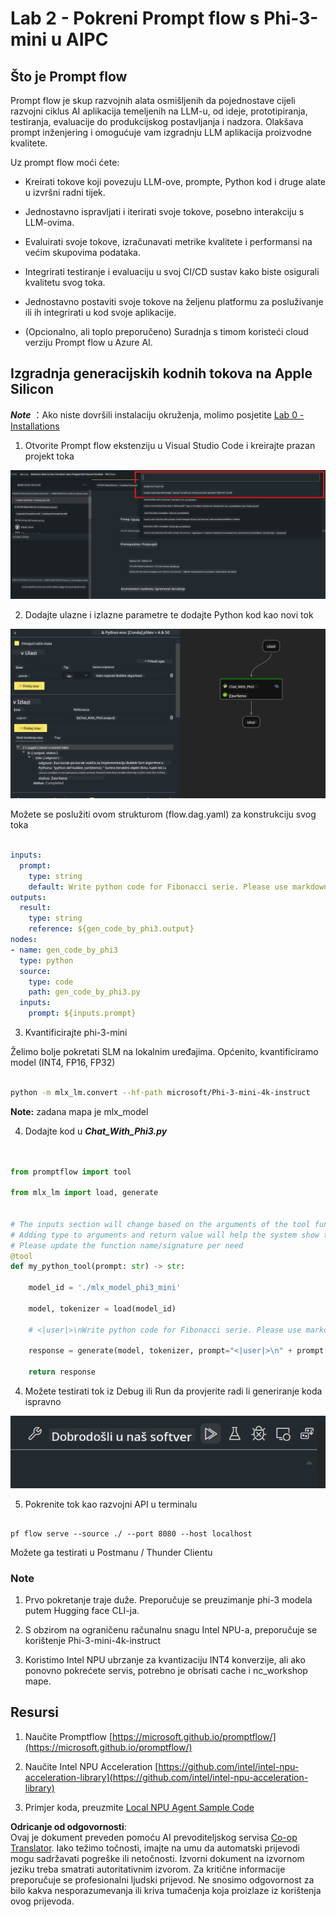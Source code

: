 <!--
CO_OP_TRANSLATOR_METADATA:
{
  "original_hash": "3dbbf568625b1ee04b354c2dc81d3248",
  "translation_date": "2025-05-09T19:42:08+00:00",
  "source_file": "md/02.Application/02.Code/Phi3/VSCodeExt/HOL/Apple/02.PromptflowWithMLX.md",
  "language_code": "hr"
}
-->
# **Lab 2 - Pokreni Prompt flow s Phi-3-mini u AIPC**

## **Što je Prompt flow**

Prompt flow je skup razvojnih alata osmišljenih da pojednostave cijeli razvojni ciklus AI aplikacija temeljenih na LLM-u, od ideje, prototipiranja, testiranja, evaluacije do produkcijskog postavljanja i nadzora. Olakšava prompt inženjering i omogućuje vam izgradnju LLM aplikacija proizvodne kvalitete.

Uz prompt flow moći ćete:

- Kreirati tokove koji povezuju LLM-ove, prompte, Python kod i druge alate u izvršni radni tijek.

- Jednostavno ispravljati i iterirati svoje tokove, posebno interakciju s LLM-ovima.

- Evaluirati svoje tokove, izračunavati metrike kvalitete i performansi na većim skupovima podataka.

- Integrirati testiranje i evaluaciju u svoj CI/CD sustav kako biste osigurali kvalitetu svog toka.

- Jednostavno postaviti svoje tokove na željenu platformu za posluživanje ili ih integrirati u kod svoje aplikacije.

- (Opcionalno, ali toplo preporučeno) Suradnja s timom koristeći cloud verziju Prompt flow u Azure AI.

## **Izgradnja generacijskih kodnih tokova na Apple Silicon**

***Note*** ：Ako niste dovršili instalaciju okruženja, molimo posjetite [Lab 0 -Installations](./01.Installations.md)

1. Otvorite Prompt flow ekstenziju u Visual Studio Code i kreirajte prazan projekt toka

![create](../../../../../../../../../translated_images/pf_create.d6172d8277a78a7fa82cd6ff727ed44e037fa78b662f1f62d5963f36d712d229.hr.png)

2. Dodajte ulazne i izlazne parametre te dodajte Python kod kao novi tok

![flow](../../../../../../../../../translated_images/pf_flow.d5646a323fb7f444c0b98b4521057a592325c583e7ba18bc31500bc0415e9ef3.hr.png)

Možete se poslužiti ovom strukturom (flow.dag.yaml) za konstrukciju svog toka

```yaml

inputs:
  prompt:
    type: string
    default: Write python code for Fibonacci serie. Please use markdown as output
outputs:
  result:
    type: string
    reference: ${gen_code_by_phi3.output}
nodes:
- name: gen_code_by_phi3
  type: python
  source:
    type: code
    path: gen_code_by_phi3.py
  inputs:
    prompt: ${inputs.prompt}


```

3. Kvantificirajte phi-3-mini

Želimo bolje pokretati SLM na lokalnim uređajima. Općenito, kvantificiramo model (INT4, FP16, FP32)

```bash

python -m mlx_lm.convert --hf-path microsoft/Phi-3-mini-4k-instruct

```

**Note:** zadana mapa je mlx_model

4. Dodajte kod u ***Chat_With_Phi3.py***

```python


from promptflow import tool

from mlx_lm import load, generate


# The inputs section will change based on the arguments of the tool function, after you save the code
# Adding type to arguments and return value will help the system show the types properly
# Please update the function name/signature per need
@tool
def my_python_tool(prompt: str) -> str:

    model_id = './mlx_model_phi3_mini'

    model, tokenizer = load(model_id)

    # <|user|>\nWrite python code for Fibonacci serie. Please use markdown as output<|end|>\n<|assistant|>

    response = generate(model, tokenizer, prompt="<|user|>\n" + prompt  + "<|end|>\n<|assistant|>", max_tokens=2048, verbose=True)

    return response


```

4. Možete testirati tok iz Debug ili Run da provjerite radi li generiranje koda ispravno

![RUN](../../../../../../../../../translated_images/pf_run.d918637dc00f61e9bdeec37d4cc9646f77d270ac9203bcce13569f3157202b6e.hr.png)

5. Pokrenite tok kao razvojni API u terminalu

```

pf flow serve --source ./ --port 8080 --host localhost   

```

Možete ga testirati u Postmanu / Thunder Clientu

### **Note**

1. Prvo pokretanje traje duže. Preporučuje se preuzimanje phi-3 modela putem Hugging face CLI-ja.

2. S obzirom na ograničenu računalnu snagu Intel NPU-a, preporučuje se korištenje Phi-3-mini-4k-instruct

3. Koristimo Intel NPU ubrzanje za kvantizaciju INT4 konverzije, ali ako ponovno pokrećete servis, potrebno je obrisati cache i nc_workshop mape.

## **Resursi**

1. Naučite Promptflow [https://microsoft.github.io/promptflow/](https://microsoft.github.io/promptflow/)

2. Naučite Intel NPU Acceleration [https://github.com/intel/intel-npu-acceleration-library](https://github.com/intel/intel-npu-acceleration-library)

3. Primjer koda, preuzmite [Local NPU Agent Sample Code](../../../../../../../../../code/07.Lab/01/AIPC/local-npu-agent)

**Odricanje od odgovornosti**:  
Ovaj je dokument preveden pomoću AI prevoditeljskog servisa [Co-op Translator](https://github.com/Azure/co-op-translator). Iako težimo točnosti, imajte na umu da automatski prijevodi mogu sadržavati pogreške ili netočnosti. Izvorni dokument na izvornom jeziku treba smatrati autoritativnim izvorom. Za kritične informacije preporučuje se profesionalni ljudski prijevod. Ne snosimo odgovornost za bilo kakva nesporazumevanja ili kriva tumačenja koja proizlaze iz korištenja ovog prijevoda.